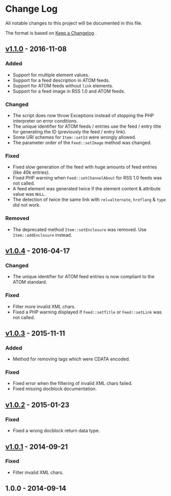# Change Log
All notable changes to this project will be documented in this file.

The format is based on [Keep a Changelog](http://keepachangelog.com/) .

## [v1.1.0] - 2016-11-08
### Added
- Support for multiple element values.
- Support for a feed description in ATOM feeds.
- Support for ATOM feeds without ```link``` elements.
- Support for a feed image in RSS 1.0 and ATOM feeds.

### Changed
- The script does now throw Exceptions instead of stopping the PHP interpreter on error conditions.
- The unique identifier for ATOM feeds / entries use the feed / entry title for generating the ID (previously the feed / entry link).
- Some URI schemes for ```Item::setId``` were wrongly allowed.
- The parameter order of the ```Feed::setImage``` method was changed.

### Fixed
- Fixed slow generation of the feed with huge amounts of feed entries (like 40k entries).
- Fixed PHP warning when ```Feed::setChannelAbout``` for RSS 1.0 feeds was not called.
- A feed element was generated twice if the element content & attribute value was ```NULL```.
- The detection of twice the same link with ```rel=alternate```, ```hreflang``` & ```type``` did not work.

### Removed
- The deprecated method ```Item::setEnclosure``` was removed. Use ```Item::addEnclosure``` instead.

## [v1.0.4] - 2016-04-17
### Changed
- The unique identifier for ATOM feed entries is now compliant to the ATOM standard.

### Fixed
- Filter more invalid XML chars.
- Fixed a PHP warning displayed if ```Feed::setTitle``` or ```Feed::setLink``` was not called.

## [v1.0.3] - 2015-11-11
### Added
- Method for removing tags which were CDATA encoded.
 
### Fixed
- Fixed error when the filtering of invalid XML chars failed.
- Fixed missing docblock documentation.

## [v1.0.2] - 2015-01-23
### Fixed
- Fixed a wrong docblock return data type.

## [v1.0.1] - 2014-09-21
### Fixed
- Filter invalid XML chars.

## 1.0.0 - 2014-09-14


[Unreleased]: https://github.com/mibe/FeedWriter/compare/v1.1.0...HEAD
[v1.1.0]: https://github.com/mibe/FeedWriter/compare/v1.0.4...v1.1.0
[v1.0.4]: https://github.com/mibe/FeedWriter/compare/v1.0.3...v1.0.4
[v1.0.3]: https://github.com/mibe/FeedWriter/compare/v1.0.2...v1.0.3
[v1.0.2]: https://github.com/mibe/FeedWriter/compare/v1.0.1...v1.0.2
[v1.0.1]: https://github.com/mibe/FeedWriter/compare/v1.0...v1.0.1
